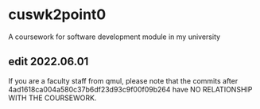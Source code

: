 # cuswk2point0
A coursework for software development module in my university<br>

## edit 2022.06.01
If you are a faculty staff from qmul, please note that the commits after 4ad1618ca004a580c37b6df23d93c9f00f09b264 have NO RELATIONSHIP WITH THE COURSEWORK.
